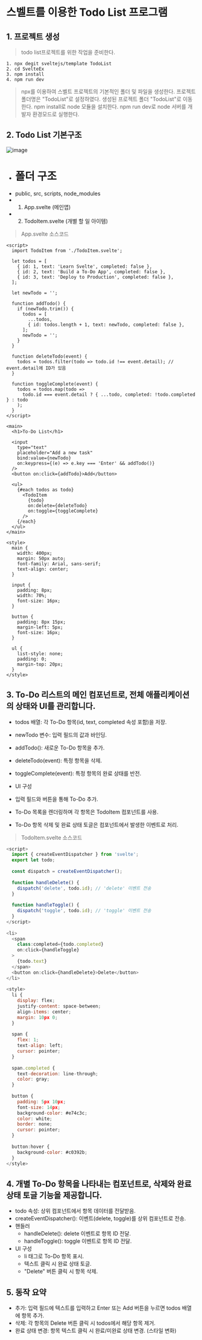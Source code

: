 # 스벨트를 이용한 Todo List 프로그램
## 1. 프로젝트  생성

> todo list프로젝트를 위한 작업을 준비한다. 
```command
1. npx degit sveltejs/template TodoList
2. cd SvelteEx
3. npm install
4. npm run dev
```
> npx를 이용하여 스벨트 프로젝트의 기본적인 폴더 및 파일을 생성한다.
> 프로젝트 폴더명은 "TodoList"로 설정하였다.
> 생성된 프로젝트 폴더 "TodoList"로 이동한다.
> npm install로 node 모듈을 설치한다.
> npm run dev로 node 서버를 개발자 환경모드로 실행한다.
## 2. Todo List 기본구조

![image](https://github.com/user-attachments/assets/bfdf8c3a-c25f-4c96-8e15-a4dcad107d3f)

- # 폴더 구조
- public, src, scripts, node_modules
- 1. App.svelte (메인앱)
- 2. TodoItem.svelte (개별 할 일 아이템)
 
> App.svelte 소스코드
```svelte
<script>
  import TodoItem from './TodoItem.svelte';
 
  let todos = [
    { id: 1, text: 'Learn Svelte', completed: false },
    { id: 2, text: 'Build a To-Do App', completed: false },
    { id: 3, text: 'Deploy to Production', completed: false },
  ];
 
  let newTodo = '';
 
  function addTodo() {
    if (newTodo.trim()) {
      todos = [
        ...todos,
        { id: todos.length + 1, text: newTodo, completed: false },
      ];
      newTodo = '';
    }
  }
 
  function deleteTodo(event) {
    todos = todos.filter(todo => todo.id !== event.detail); // event.detail에 ID가 있음
  }
 
  function toggleComplete(event) {
    todos = todos.map(todo =>
      todo.id === event.detail ? { ...todo, completed: !todo.completed } : todo
    );
  }
</script>
 
<main>
  <h1>To-Do List</h1>
 
  <input
    type="text"
    placeholder="Add a new task"
    bind:value={newTodo}
    on:keypress={(e) => e.key === 'Enter' && addTodo()}
  />
  <button on:click={addTodo}>Add</button>
 
  <ul>
    {#each todos as todo}
      <TodoItem
        {todo}
        on:delete={deleteTodo}
        on:toggle={toggleComplete}
      />
    {/each}
  </ul>
</main>
 
<style>
  main {
    width: 400px;
    margin: 50px auto;
    font-family: Arial, sans-serif;
    text-align: center;
  }
 
  input {
    padding: 8px;
    width: 70%;
    font-size: 16px;
  }
 
  button {
    padding: 8px 15px;
    margin-left: 5px;
    font-size: 16px;
  }
 
  ul {
    list-style: none;
    padding: 0;
    margin-top: 20px;
  }
</style>
```
## 3. To-Do 리스트의 메인 컴포넌트로, 전체 애플리케이션의 상태와 UI를 관리합니다.

- todos 배열: 각 To-Do 항목(id, text, completed 속성 포함)을 저장.
- newTodo 변수: 입력 필드의 값과 바인딩.
- addTodo(): 새로운 To-Do 항목을 추가.
- deleteTodo(event): 특정 항목을 삭제.
- toggleComplete(event): 특정 항목의 완료 상태를 반전.
  
- UI 구성
 - 입력 필드와 버튼을 통해 To-Do 추가.
 - To-Do 목록을 렌더링하며 각 항목은 TodoItem 컴포넌트를 사용.
 - To-Do 항목 삭제 및 완료 상태 토글은 컴포넌트에서 발생한 이벤트로 처리.

> TodoItem.svelte 소스코드

```js
<script>
  import { createEventDispatcher } from 'svelte';
  export let todo;
 
  const dispatch = createEventDispatcher();
 
  function handleDelete() {
    dispatch('delete', todo.id); // 'delete' 이벤트 전송
  }
 
  function handleToggle() {
    dispatch('toggle', todo.id); // 'toggle' 이벤트 전송
  }
</script>
 
<li>
  <span
    class:completed={todo.completed}
    on:click={handleToggle}
  >
    {todo.text}
  </span>
  <button on:click={handleDelete}>Delete</button>
</li>
 
<style>
  li {
    display: flex;
    justify-content: space-between;
    align-items: center;
    margin: 10px 0;
  }
 
  span {
    flex: 1;
    text-align: left;
    cursor: pointer;
  }
 
  span.completed {
    text-decoration: line-through;
    color: gray;
  }
 
  button {
    padding: 5px 10px;
    font-size: 14px;
    background-color: #e74c3c;
    color: white;
    border: none;
    cursor: pointer;
  }
 
  button:hover {
    background-color: #c0392b;
  }
</style>
```
## 4. 개별 To-Do 항목을 나타내는 컴포넌트로, 삭제와 완료 상태 토글 기능을 제공합니다.
- todo 속성: 상위 컴포넌트에서 항목 데이터를 전달받음.
- createEventDispatcher(): 이벤트(delete, toggle)를 상위 컴포넌트로 전송.
- 핸들러
  - handleDelete(): delete 이벤트로 항목 ID 전달.
  - handleToggle(): toggle 이벤트로 항목 ID 전달.
- UI 구성
  - li 태그로 To-Do 항목 표시.
  - 텍스트 클릭 시 완료 상태 토글.
  - "Delete" 버튼 클릭 시 항목 삭제.
 
## 5. 동작 요약
- 추가: 입력 필드에 텍스트를 입력하고 Enter 또는 Add 버튼을 누르면 todos 배열에 항목 추가.
- 삭제: 각 항목의 Delete 버튼 클릭 시 todos에서 해당 항목 제거.
- 완료 상태 변경: 항목 텍스트 클릭 시 완료/미완료 상태 변경. (스타일 변화)
 
